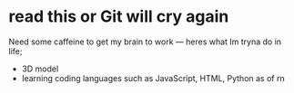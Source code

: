 # read this or Git will cry again
Need some caffeine to get my brain to work — heres what Im tryna do in life;
- 3D model
- learning coding languages such as JavaScript, HTML, Python as of rn
